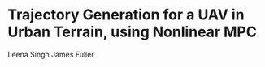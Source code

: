 # Trajectory Generation for a UAV in Urban Terrain, using Nonlinear MPC
Leena Singh James Fuller



